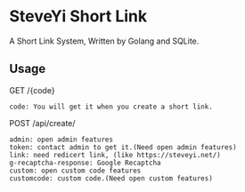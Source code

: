 # SteveYi Short Link

A Short Link System, Written by Golang and SQLite.

## Usage

GET /{code}

```
code: You will get it when you create a short link.
```

POST /api/create/

```
admin: open admin features  
token: contact admin to get it.(Need open admin features)  
link: need redicert link, (like https://steveyi.net/)  
g-recaptcha-response: Google Recaptcha  
custom: open custom code features  
customcode: custom code.(Need open custom features)  
```
